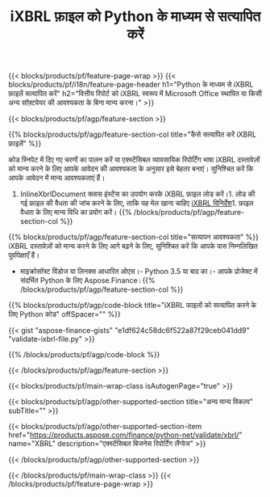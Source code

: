﻿---
title: iXBRL फ़ाइल को Python के माध्यम से सत्यापित करें
description: iXBRL फ़ाइल सत्यापन के लिए नमूना कोड। Python आधारित एप्लिकेशन में बैच iXBRL फाइलों को मान्य करने के लिए API उदाहरण कोड का उपयोग करें। 
url: /hi/python-net/validate/ixbrl/
family: finance
platformtag: python
feature: validate
informat: iXBRL
outformat: 
otherformats: 
---
{{< blocks/products/pf/feature-page-wrap >}}
{{< blocks/products/pf/i18n/feature-page-header h1="Python के माध्यम से iXBRL फ़ाइलें सत्यापित करें" h2="वित्तीय रिपोर्ट को iXBRL स्वरूप में Microsoft Office स्थापित या किसी अन्य सॉफ़्टवेयर की आवश्यकता के बिना मान्य करना।" >}}

{{< blocks/products/pf/agp/feature-section >}}

{{% blocks/products/pf/agp/feature-section-col title="कैसे सत्यापित करें iXBRL फ़ाइलें" %}}

कोड स्निपेट में दिए गए चरणों का पालन करें या एक्स्टेंसिबल व्यावसायिक रिपोर्टिंग भाषा iXBRL दस्तावेज़ों को मान्य करने के लिए आपके आवेदन की आवश्यकता के अनुसार इसे बेहतर बनाएं। सुनिश्चित करें कि आपके आवेदन में मान्य आवश्यकताएं हैं।

1. InlineXbrlDocument क्लास इंस्टेंस का उपयोग करके iXBRL फ़ाइल लोड करें।1. लोड की गई फ़ाइल की वैधता की जांच करने के लिए, ताकि यह मेल खाना चाहिए [iXBRL विनिर्देश](http://www.xbrl.org/specification/inlinexbrl-part1/rec-2013-11-18/inlinexbrl-part1-rec-2013-11-18.html)1. फ़ाइल वैधता के लिए मान्य विधि का प्रयोग करें।
{{% /blocks/products/pf/agp/feature-section-col %}}

{{% blocks/products/pf/agp/feature-section-col title="सत्यापन आवश्यकता" %}}
iXBRL दस्तावेज़ों को मान्य करने के लिए आगे बढ़ने के लिए, सुनिश्चित करें कि आपके पास निम्नलिखित पूर्वापेक्षाएँ हैं। 
- माइक्रोसॉफ्ट विंडोज या लिनक्स आधारित ओएस।- Python 3.5 या बाद का।- आपके प्रोजेक्ट में संदर्भित Python के लिए Aspose.Finance।{{% /blocks/products/pf/agp/feature-section-col %}}

{{% blocks/products/pf/agp/code-block title="iXBRL फाइलों को सत्यापित करने के लिए Python कोड" offSpacer="" %}}

{{< gist "aspose-finance-gists" "e1df624c58dc6f522a87f29ceb041dd9" "validate-ixbrl-file.py" >}}

{{% /blocks/products/pf/agp/code-block %}}

{{< /blocks/products/pf/agp/feature-section >}}

{{< blocks/products/pf/main-wrap-class isAutogenPage="true" >}}

{{< blocks/products/pf/agp/other-supported-section title="अन्य मान्य विकल्प" subTitle="" >}}

{{< blocks/products/pf/agp/other-supported-section-item href="https://products.aspose.com/finance/python-net/validate/xbrl/" name="XBRL" description="एक्स्टेंसिबल बिजनेस रिपोर्टिंग लैंग्वेज" >}}

{{< /blocks/products/pf/agp/other-supported-section >}}

{{< /blocks/products/pf/main-wrap-class >}}
{{< /blocks/products/pf/feature-page-wrap >}}